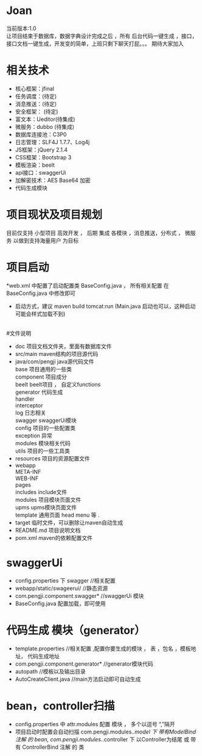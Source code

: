 # Joan 
当前版本:1.0<br/>
让项目结束于数据库，数据字典设计完成之后 ，所有 后台代码一键生成 ，接口，接口文档一键生成，开发变的简单，上班只剩下聊天打屁。。。 期待大家加入

# 相关技术
* 核心框架：jfinal
* 任务调度：(待定)
* 消息推送：(待定)
* 安全框架： (待定)
* 富文本：Ueditor(待集成)
* 微服务：dubbo (待集成)
* 数据库连接池：C3P0
* 日志管理：SLF4J 1.7.7、Log4j
* JS框架：jQuery 2.1.4
* CSS框架：Bootstrap 3
* 模板渲染：beelt
* api接口：swaggerUi
* 加解密技术：AES Base64 加密
* 代码生成模块

# 项目现状及项目规划
目前仅支持 小型项目 高效开发 ，
后期 集成 各模块 ，消息推送，分布式 ， 微服务 以做到支持海量用户 为目标

# 项目启动
*web.xml 中配置了启动配置类 BaseConfig.java ， 所有相关配置 在 BaseConfig.java 中修改即可<br/>
* 启动方式，建议 maven build   tomcat:run (Main.java 启动也可以，这种启动可能会样式加载不到)<br/><br/>

#文件说明 
* doc  项目文档文件夹，里面有数据库文件 <br/>
* src/main maven结构的项目源代码   <br/>
* java/com/pengji java源代码文件 <br/>
			base  项目通用的一些类 <br/>
			component 项目成分 <br/>
				beelt beelt项目 ， 自定义functions <br/>
				generator 代码生成 <br/>
				handler  <br/>
				interceptor  <br/>
				log  日志相关 <br/>
				swagger swaggerUi模块 <br/>
			config  项目的一些配置类 <br/>
			exception 异常 <br/>
			modules  模块相关代码 <br/>
			utils 	项目的一些工具类 <br/>
* resources 项目的资源配置文件 <br/>
* webapp<br/>
   	 META-INF <br/>
	 WEB-INF <br/>
	 	 pages <br/>
			includes include文件 <br/>
			modules  项目模块页面文件<br/>
				upms  upms模块页面文件<br/>
			template  通用页面 head menu 等 .<br/>
*   target  临时文件，可以删除让maven自动生成<br/>
* README.md 项目说明文档<br/>
* pom.xml maven的依赖配置文件<br/>

# swaggerUi
* config.properties 下 swagger //相关配置
* webapp/static/swageerui/  //静态资源
* com.pengji.component.swagger*   //swaggerUi 模块
* BaseConfig.java 配置加载，即可使用

# 代码生成 模块（generator）
* template.properties //相关配置 ,配置你要生成的模块 ， 表  ，包名 ，模板地址， 代码生成地址<br/>
* com.pengji.component.generator*  //generator模块代码<br/>
* autopath                         //模板以及输出目录<br/>
* AutoCreateClient.java      //main方法启动即可自动生成<br/>

# bean，controller扫描
* config.properties 中 attr.modules 配置 模块 ， 多个以逗号 “,”隔开 <br/>
* 项目启动时配置会自动扫描  com.pengji.modules.*.model 下  带有ModelBind 注解 的 bean, com.pengji.modules.*.controller 下 以Controller为结尾 或 带有 ControllerBind  注解 的 类

